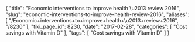 {
    "title": "Economic interventions to improve health \u2013 review 2016",
    "slug": "economic-interventions-to-improve-health-review-2016",
    "aliases": [
        "/Economic+interventions+to+improve+health+\u2013+review+2016",
        "/8230"
    ],
    "tiki_page_id": 8230,
    "date": "2017-02-28",
    "categories": [
        "Cost savings with Vitamin D"
    ],
    "tags": [
        "Cost savings with Vitamin D"
    ]
}
